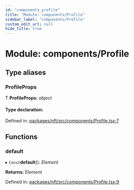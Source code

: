 ```yaml
---
id: "components_profile"
title: "Module: components/Profile"
sidebar_label: "components/Profile"
custom_edit_url: null
hide_title: true
---
```


# Module: components/Profile

## Type aliases

### ProfileProps

Ƭ **ProfileProps**: *object*

#### Type declaration:

Defined in: [packages/nft/src/components/Profile.tsx:7](https://github.com/xr3ngine/xr3ngine/blob/716a06460/packages/nft/src/components/Profile.tsx#L7)

## Functions

### default

▸ `Const`**default**(): *Element*

**Returns:** *Element*

Defined in: [packages/nft/src/components/Profile.tsx:9](https://github.com/xr3ngine/xr3ngine/blob/716a06460/packages/nft/src/components/Profile.tsx#L9)
